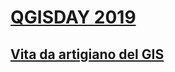 # [QGISDAY 2019](https://www.faunalia.eu/it/qgisday)

## [Vita da artigiano del GIS](https://enricofer.github.io/qgisday_firenze_2020/)

